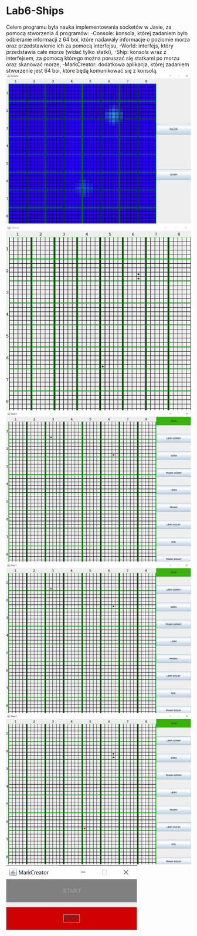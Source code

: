 # Lab6-Ships
Celem programu była nauka implementowania socketów w Javie, za pomocą stworzenia 4 programów:
  -Console: konsola, której zadaniem było odbieranie informacji z 64 boi, które nadawały informacje o poziomie morza oraz przedstawienie ich za pomocą interfejsu,
  -World: interfejs, który przedstawia całe morze (widać tylko statki),
  -Ship: konsola wraz z interfejsem, za pomocą którego można poruszać się statkami po morzu oraz skanować morze,
  -MarkCreator: dodatkowa aplikacja, której zadaniem stworzenie jest 64 boi, które będą komunikować się z konsolą.
![screenshot](photos/console.png)
![screenshot](photos/world.png)
![screenshot](photos/ship0.png)
![screenshot](photos/ship1.png)
![screenshot](photos/ship2.png)
![screenshot](photos/mark.png)
